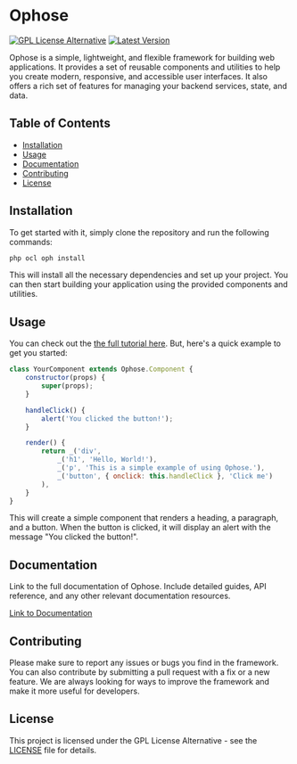 # Ophose

[![GPL License Alternative](https://img.shields.io/badge/licence-GPL_Licence_Alternative-blue)](https://ophose.ah4.fr/licence)
[![Latest Version](https://img.shields.io/github/v/release/ah-4/ophose-release.svg)](https://github.com/ah4/ophose-release/releases)

Ophose is a simple, lightweight, and flexible framework for building web applications. It provides a set of reusable components and utilities to help you create modern, responsive, and accessible user interfaces. It also offers a rich set of features for managing your backend services, state, and data.

## Table of Contents

- [Installation](#installation)
- [Usage](#usage)
- [Documentation](#documentation)
- [Contributing](#contributing)
- [License](#license)

## Installation

To get started with it, simply clone the repository and run the following commands:

```bash
php ocl oph install
```

This will install all the necessary dependencies and set up your project. You can then start building your application using the provided components and utilities.

## Usage

You can check out the [the full tutorial here](https://ophose.ah4.fr/docs). But, here's a quick example to get you started: 

```javascript
class YourComponent extends Ophose.Component {
    constructor(props) {
        super(props);
    }

    handleClick() {
        alert('You clicked the button!');
    }

    render() {
        return _('div',
            _('h1', 'Hello, World!'),
            _('p', 'This is a simple example of using Ophose.'),
            _('button', { onclick: this.handleClick }, 'Click me')
        ),
    }
}
```

This will create a simple component that renders a heading, a paragraph, and a button. When the button is clicked, it will display an alert with the message "You clicked the button!".

## Documentation

Link to the full documentation of Ophose. Include detailed guides, API reference, and any other relevant documentation resources.

[Link to Documentation](https://ophose.ah4.fr/docs)

## Contributing

Please make sure to report any issues or bugs you find in the framework. You can also contribute by submitting a pull request with a fix or a new feature. We are always looking for ways to improve the framework and make it more useful for developers.

## License

This project is licensed under the GPL License Alternative - see the [LICENSE](https://ophose.ah4.fr/licence) file for details.
